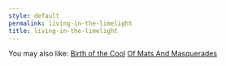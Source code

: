 ```yaml
---
style: default
permalink: living-in-the-limelight
title: living-in-the-limelight
---
```

You may also like:
[Birth of the Cool](http://scp-wiki.net/birth-of-the-cool)
[Of Mats And Masquerades](http://scp-wiki.net/of-mats-and-masquerades)